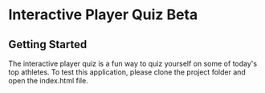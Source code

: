# Interactive Player Quiz Beta

## Getting Started

The interactive player quiz is a fun way to quiz yourself on some of today's top athletes. To test this application, please clone the project folder and open the index.html file.
